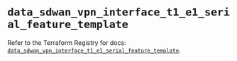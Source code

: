 # `data_sdwan_vpn_interface_t1_e1_serial_feature_template`

Refer to the Terraform Registry for docs: [`data_sdwan_vpn_interface_t1_e1_serial_feature_template`](https://registry.terraform.io/providers/ciscodevnet/sdwan/0.8.0/docs/data-sources/vpn_interface_t1_e1_serial_feature_template).
